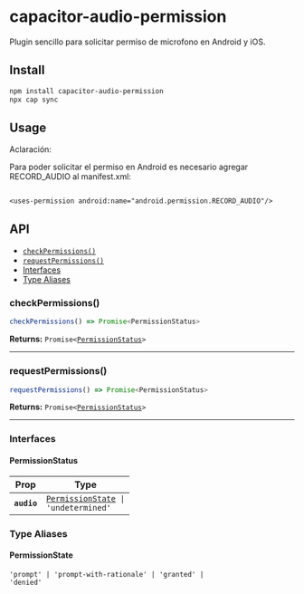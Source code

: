 # capacitor-audio-permission

Plugin sencillo para solicitar permiso de microfono en Android y iOS.

## Install

```bash
npm install capacitor-audio-permission
npx cap sync
```
## Usage

Aclaración:

Para poder solicitar el permiso en Android es necesario agregar RECORD_AUDIO al manifest.xml:

```

<uses-permission android:name="android.permission.RECORD_AUDIO"/>

```

## API

<docgen-index>

* [`checkPermissions()`](#checkpermissions)
* [`requestPermissions()`](#requestpermissions)
* [Interfaces](#interfaces)
* [Type Aliases](#type-aliases)

</docgen-index>

<docgen-api>
<!--Update the source file JSDoc comments and rerun docgen to update the docs below-->

### checkPermissions()

```typescript
checkPermissions() => Promise<PermissionStatus>
```

**Returns:** <code>Promise&lt;<a href="#permissionstatus">PermissionStatus</a>&gt;</code>

--------------------


### requestPermissions()

```typescript
requestPermissions() => Promise<PermissionStatus>
```

**Returns:** <code>Promise&lt;<a href="#permissionstatus">PermissionStatus</a>&gt;</code>

--------------------


### Interfaces


#### PermissionStatus

| Prop        | Type                                                                          |
| ----------- | ----------------------------------------------------------------------------- |
| **`audio`** | <code><a href="#permissionstate">PermissionState</a> \| 'undetermined'</code> |


### Type Aliases


#### PermissionState

<code>'prompt' | 'prompt-with-rationale' | 'granted' | 'denied'</code>

</docgen-api>
